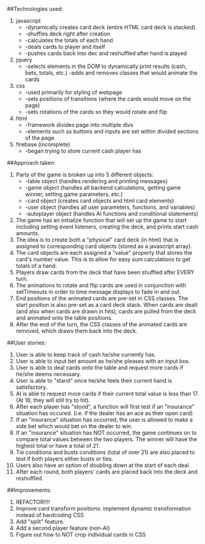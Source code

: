 <!-- REMOTE NAME IS "ORIGIN" -->
##Technologies used:

1. javascript
    * -dynamically creates card deck (entire HTML card deck is stacked)
    * -shuffles deck right after creation
    * -calculates the totals of each hand
    * -deals cards to player and itself
    * -pushes cards back into dec and reshuffled after hand is played
2. jquery
    * -selects elements in the DOM to dynamically print results (cash, bets, totals, etc.)
    -adds and removes classes that would animate the cards
3. css
    * -used primarily for styling of webpage
    * -sets positions of transitions (where the cards would move on the page)
    * -sets rotations of the cards so they would rotate and flip
4. html
    * -framework divides page into multiple divs
    * -elements such as buttons and inputs are set within divided sections of the page
5. firebase (incomplete)
    * -began trying to store current cash player has


##Approach taken:

1. Parts of the game is broken up into 5 different objects:
    * -table object (handles rendering and printing messages)
    * -game object (handles all backend calculations, getting game winner, setting game parameters, etc.)
    * -card object (creates card objects and html card elements)
    * -user object (handles all user parameters, functions, and variables)
    * -autoplayer object (handles AI functions and conditional statements)
2. The game has an initialize function that will set up the game to start including setting event listeners, creating the deck, and prints start cash amounts.
3. The idea is to create both a "physical" card deck (in html) that is assigned to corresponding card objects (stored as a javascript array).
4. The card objects are each assigned a "value" property that stores the card's number value. This is to allow for easy sum calculations to get totals of a hand.
5. Players draw cards from the deck that have been shuffled after EVERY turn.
6. The animations to rotate and flip cards are used in conjunction with setTimeouts in order to time message displays to fade in and out.
7. End positions of the animated cards are pre-set in CSS classes. The start position is also pre-set as a card deck stack. When cards are dealt (and also when cards are drawn in hits), cards are pulled from the deck and animated onto the table positions.
8. After the end of the turn, the CSS classes of the animated cards are removed, which draws them back into the deck.

##User stories:

1. User is able to keep track of cash he/she currently has.
2. User is able to input bet amount as he/she pleases with an input box.
3. User is able to deal cards onto the table and request more cards if he/she deems necessary.
4. User is able to "stand" once he/she feels their current hand is satisfactory.
5. AI is able to request more cards if their current total value is less than 17. (At 16, they will still try to hit).
6. After each player has "stood", a function will first test if an "insurance" situation has occured. (i.e. if the dealer has an ace as their open card)
7. If an "insurance" situation has occurred, the user is allowed to make a side bet which would bet on the dealer to win.
8. If an "insurance" situation has NOT occurred, the game continues on to compare total values between the two players. The winner will have the highest total or have a total of 21.
9. Tie conditions and busts conditions (total of over 21) are also placed to test if both players either busts or ties.
10. Users also have an option of doubling down at the start of each deal.
11. After each round, both players' cards are placed back into the deck and reshuffled.

##Improvements:

1. REFACTOR!!!!
2. Improve card transform positions: implement dynamic transformation instead of hardcoding CSS
3. Add "split" feature.
4. Add a second player feature (non-AI)
5. Figure out how to NOT crop individual cards in CSS
